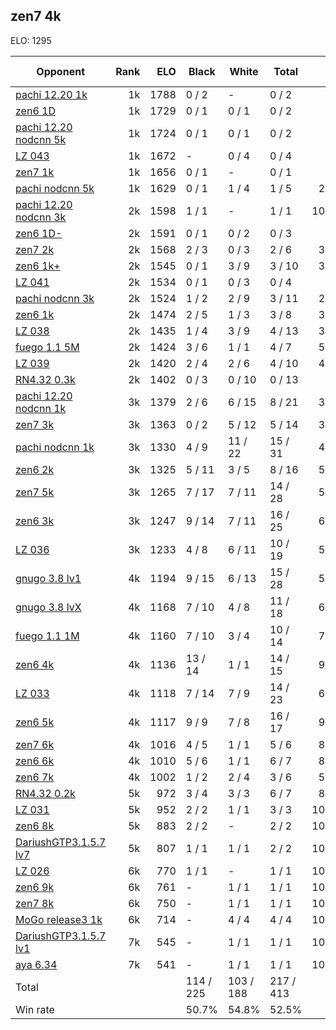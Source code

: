 ## zen7 4k ##

ELO: 1295

Opponent | Rank | ELO | Black | White | Total | Win rate
---------|-----:|----:|-------|-------|-------|-------:
[pachi 12.20 1k](pachi%2012.20%201k.md) | 1k | 1788 | 0 / 2 | - | 0 / 2 | 0.0%
[zen6 1D](zen6%201D.md) | 1k | 1729 | 0 / 1 | 0 / 1 | 0 / 2 | 0.0%
[pachi 12.20 nodcnn 5k](pachi%2012.20%20nodcnn%205k.md) | 1k | 1724 | 0 / 1 | 0 / 1 | 0 / 2 | 0.0%
[LZ 043](LZ%20043.md) | 1k | 1672 | - | 0 / 4 | 0 / 4 | 0.0%
[zen7 1k](zen7%201k.md) | 1k | 1656 | 0 / 1 | - | 0 / 1 | 0.0%
[pachi nodcnn 5k](pachi%20nodcnn%205k.md) | 1k | 1629 | 0 / 1 | 1 / 4 | 1 / 5 | 20.0%
[pachi 12.20 nodcnn 3k](pachi%2012.20%20nodcnn%203k.md) | 2k | 1598 | 1 / 1 | - | 1 / 1 | 100.0%
[zen6 1D-](zen6%201D-.md) | 2k | 1591 | 0 / 1 | 0 / 2 | 0 / 3 | 0.0%
[zen7 2k](zen7%202k.md) | 2k | 1568 | 2 / 3 | 0 / 3 | 2 / 6 | 33.3%
[zen6 1k+](zen6%201k+.md) | 2k | 1545 | 0 / 1 | 3 / 9 | 3 / 10 | 30.0%
[LZ 041](LZ%20041.md) | 2k | 1534 | 0 / 1 | 0 / 3 | 0 / 4 | 0.0%
[pachi nodcnn 3k](pachi%20nodcnn%203k.md) | 2k | 1524 | 1 / 2 | 2 / 9 | 3 / 11 | 27.3%
[zen6 1k](zen6%201k.md) | 2k | 1474 | 2 / 5 | 1 / 3 | 3 / 8 | 37.5%
[LZ 038](LZ%20038.md) | 2k | 1435 | 1 / 4 | 3 / 9 | 4 / 13 | 30.8%
[fuego 1.1 5M](fuego%201.1%205M.md) | 2k | 1424 | 3 / 6 | 1 / 1 | 4 / 7 | 57.1%
[LZ 039](LZ%20039.md) | 2k | 1420 | 2 / 4 | 2 / 6 | 4 / 10 | 40.0%
[RN4.32 0.3k](RN4.32%200.3k.md) | 2k | 1402 | 0 / 3 | 0 / 10 | 0 / 13 | 0.0%
[pachi 12.20 nodcnn 1k](pachi%2012.20%20nodcnn%201k.md) | 3k | 1379 | 2 / 6 | 6 / 15 | 8 / 21 | 38.1%
[zen7 3k](zen7%203k.md) | 3k | 1363 | 0 / 2 | 5 / 12 | 5 / 14 | 35.7%
[pachi nodcnn 1k](pachi%20nodcnn%201k.md) | 3k | 1330 | 4 / 9 | 11 / 22 | 15 / 31 | 48.4%
[zen6 2k](zen6%202k.md) | 3k | 1325 | 5 / 11 | 3 / 5 | 8 / 16 | 50.0%
[zen7 5k](zen7%205k.md) | 3k | 1265 | 7 / 17 | 7 / 11 | 14 / 28 | 50.0%
[zen6 3k](zen6%203k.md) | 3k | 1247 | 9 / 14 | 7 / 11 | 16 / 25 | 64.0%
[LZ 036](LZ%20036.md) | 3k | 1233 | 4 / 8 | 6 / 11 | 10 / 19 | 52.6%
[gnugo 3.8 lv1](gnugo%203.8%20lv1.md) | 4k | 1194 | 9 / 15 | 6 / 13 | 15 / 28 | 53.6%
[gnugo 3.8 lvX](gnugo%203.8%20lvX.md) | 4k | 1168 | 7 / 10 | 4 / 8 | 11 / 18 | 61.1%
[fuego 1.1 1M](fuego%201.1%201M.md) | 4k | 1160 | 7 / 10 | 3 / 4 | 10 / 14 | 71.4%
[zen6 4k](zen6%204k.md) | 4k | 1136 | 13 / 14 | 1 / 1 | 14 / 15 | 93.3%
[LZ 033](LZ%20033.md) | 4k | 1118 | 7 / 14 | 7 / 9 | 14 / 23 | 60.9%
[zen6 5k](zen6%205k.md) | 4k | 1117 | 9 / 9 | 7 / 8 | 16 / 17 | 94.1%
[zen7 6k](zen7%206k.md) | 4k | 1016 | 4 / 5 | 1 / 1 | 5 / 6 | 83.3%
[zen6 6k](zen6%206k.md) | 4k | 1010 | 5 / 6 | 1 / 1 | 6 / 7 | 85.7%
[zen6 7k](zen6%207k.md) | 4k | 1002 | 1 / 2 | 2 / 4 | 3 / 6 | 50.0%
[RN4.32 0.2k](RN4.32%200.2k.md) | 5k | 972 | 3 / 4 | 3 / 3 | 6 / 7 | 85.7%
[LZ 031](LZ%20031.md) | 5k | 952 | 2 / 2 | 1 / 1 | 3 / 3 | 100.0%
[zen6 8k](zen6%208k.md) | 5k | 883 | 2 / 2 | - | 2 / 2 | 100.0%
[DariushGTP3.1.5.7 lv7](DariushGTP3.1.5.7%20lv7.md) | 5k | 807 | 1 / 1 | 1 / 1 | 2 / 2 | 100.0%
[LZ 026](LZ%20026.md) | 6k | 770 | 1 / 1 | - | 1 / 1 | 100.0%
[zen6 9k](zen6%209k.md) | 6k | 761 | - | 1 / 1 | 1 / 1 | 100.0%
[zen7 8k](zen7%208k.md) | 6k | 750 | - | 1 / 1 | 1 / 1 | 100.0%
[MoGo release3 1k](MoGo%20release3%201k.md) | 6k | 714 | - | 4 / 4 | 4 / 4 | 100.0%
[DariushGTP3.1.5.7 lv1](DariushGTP3.1.5.7%20lv1.md) | 7k | 545 | - | 1 / 1 | 1 / 1 | 100.0%
[aya 6.34](aya%206.34.md) | 7k | 541 | - | 1 / 1 | 1 / 1 | 100.0%
Total | | | 114 / 225 | 103 / 188 | 217 / 413 | 
Win rate| | | 50.7% | 54.8% | 52.5% | 
